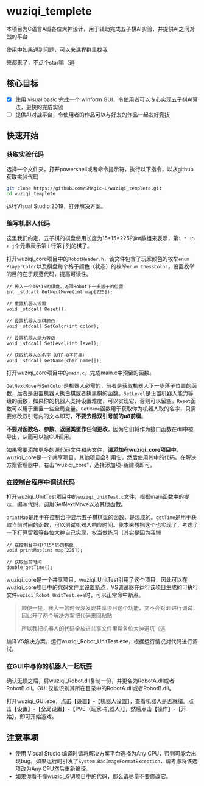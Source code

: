 # wuziqi_templete
本项目为C语言A班各位大神设计，用于辅助完成五子棋AI实验，并提供AI之间对战的平台

使用中如果遇到问题，可以来课程群里找我

来都来了，不点个star嘛（逃

## 核心目标
- [x] 使用 visual basic 完成一个 winform GUI，令使用者可以专心实现五子棋AI算法，更快的完成实验
- [ ] 提供AI对战平台，令使用者的作品可以与好友的作品一起友好竞技

## 快速开始

### 获取实验代码

选择一个文件夹，打开powershell或者命令提示符，执行以下指令，以从github获取实验代码

```sh
git clone https://github.com/SMagic-L/wuziqi_templete.git
cd wuziqi_templete
```

运行Visual Studio 2019，打开解决方案。

### 编写机器人代码

这里我们约定，五子棋的棋盘使用长度为15*15=225的int数组来表示，第`i * 15 + j`个元素表示第 i 行第 j 列的棋子。

打开wuziqi_core项目中的`RobotHeader.h`，该文件包含了玩家颜色的枚举`enum PlayerColor`以及棋盘每个格子颜色（状态）的枚举`enum ChessColor`，设置枚举的目的在于规范代码，提高可读性。

```
// 传入一个15*15的棋盘，返回Robot下一步落子的位置
int _stdcall GetNextMove(int map[225]);

// 重置机器人设置
void _stdcall Reset();

// 设置机器人执棋颜色
void _stdcall SetColor(int color);

// 设置机器人能力等级
void _stdcall SetLevel(int level);

// 获取机器人的名字（UTF-8字符串）
void _stdcall GetName(char name[]);
```

打开wuziqi_core项目中的`main.c`，完成main.c中预留的函数。

`GetNextMove`与`SetColor`是机器人必需的，前者是获取机器人下一步落子位置的函数，后者是设置机器人执白棋或者执黑棋的函数。`SetLevel`是设置机器人能力等级的函数，如果你的机器人支持设置难度，可以实现它，否则可以留空。`Reset`函数可以用于重置一些全局变量。`GetName`函数用于获取你为机器人取的名字，只需要修改双引号内的文本即可，**不要去除双引号前的u8前缀**。

**不要对函数名、参数、返回类型作任何更改**，因为它们将作为接口函数在dll中被导出，从而可以被GUI调用。

如果需要添加更多的源代码文件和头文件，**请添加在wuziqi_core项目中**。wuziqi_core是一个共享项目，其他项目会引用它，然后使用其中的代码。在解决方案管理器中，右击“wuziqi_core”，选择添加项-新建项即可。

### 在控制台程序中调试代码

打开wuziqi_UnitTest项目中的`wuziqi_UnitTest.c`文件，根据main函数中的提示，编写代码，调用GetNextMove以及其他函数。

`printMap`是用于在控制台中显示五子棋棋盘的函数，是现成的。`getTime`是用于获取当前时间的函数，可以测试机器人响应时间。我本来想把这个也实现了，考虑了一下打算留着等各位大神自己实现，权当做练习（其实是因为我懒

```
// 在控制台中打印15*15的棋盘
void printMap(int map[225]);

// 获取当前时间
double getTime();
```

wuziqi_core是一个共享项目，wuziqi_UnitTest引用了这个项目，因此可以在wuziqi_core项目中的代码文件里设置断点，VS调试器在运行该项目生成的可执行文件`wuziqi_Robot_UnitTest.exe`时，可以正常命中断点。

>顺便一提，我大一的时候没发现共享项目这个功能，又不会对dll进行调试，因此开了两个解决方案把代码来回粘贴
>
>所以我把机器人的代码全放进共享文件里帮各位大神避坑（逃

编译VS解决方案，运行wuziqi_Robot_UnitTest.exe，根据运行情况对代码进行调试。

### 在GUI中与你的机器人一起玩耍

确认无误之后，将wuziqi_Robot.dll复制一份，并更名为RobotA.dll或者RobotB.dll。GUI 仅能识别其所在目录中的RobotA.dll或者RobotB.dll。

打开wuziqi_GUI.exe，点击【设置】-【机器人设置】，查看机器人是否就绪。点击【设置】-【全局设置】-【PVE（玩家-机器人）】，然后点击【操作】-【开始】，即可开始游戏。

## 注意事项

- 使用 Visual Studio 编译时请将解决方案平台选择为Any CPU，否则可能会出现bug。如果运行时引发了`System.BadImageFormatException`，请考虑将该选项改为Any CPU然后重新编译。
- 如果你看不懂wuziqi_GUI项目中的代码，那么请尽量不要修改它。



